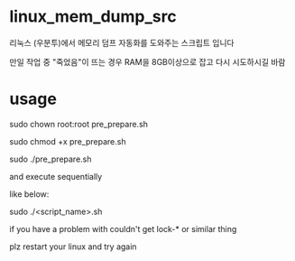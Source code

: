 # linux_mem_dump_src
리눅스 (우분투)에서 메모리 덤프 자동화를 도와주는 스크립트 입니다

만일 작업 중 "죽었음"이 뜨는 경우 RAM을 8GB이상으로 잡고 다시 시도하시길 바람

# usage
sudo chown root:root pre_prepare.sh

sudo chmod +x pre_prepare.sh

sudo ./pre_prepare.sh

and execute sequentially

like below:

sudo ./\<script_name>\.sh


if you have a problem with couldn't get lock-* or similar thing

plz restart your linux and try again
